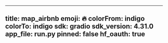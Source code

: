 
---
title: map_airbnb 
emoji: 🔥
colorFrom: indigo
colorTo: indigo
sdk: gradio
sdk_version: 4.31.0
app_file: run.py
pinned: false
hf_oauth: true
---
